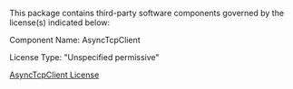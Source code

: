 This package contains third-party software components governed by the license(s) indicated below:

Component Name: AsyncTcpClient

License Type: "Unspecified permissive"

[AsyncTcpClient License](https://github.com/ygoe/AsyncTcpClient)
